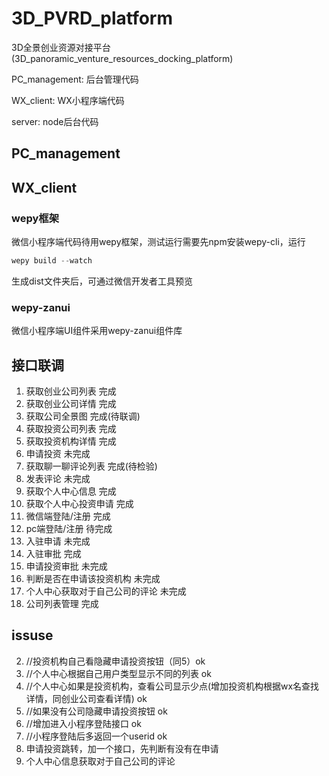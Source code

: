 # 3D_PVRD_platform

3D全景创业资源对接平台(3D_panoramic_venture_resources_docking_platform)

PC_management: 后台管理代码

WX_client: WX小程序端代码

server: node后台代码

## PC_management

## WX_client

### wepy框架

微信小程序端代码待用wepy框架，测试运行需要先npm安装wepy-cli，运行

``` js
wepy build --watch
```

生成dist文件夹后，可通过微信开发者工具预览

### wepy-zanui

微信小程序端UI组件采用wepy-zanui组件库

## 接口联调

1. 获取创业公司列表  完成
2. 获取创业公司详情  完成
3. 获取公司全景图  完成(待联调)
4. 获取投资公司列表  完成
5. 获取投资机构详情  完成
6. 申请投资  未完成
7. 获取聊一聊评论列表  完成(待检验)
8. 发表评论  未完成
9. 获取个人中心信息  完成
10. 获取个人中心投资申请  完成
11. 微信端登陆/注册  完成
12. pc端登陆/注册  待完成
13. 入驻申请  未完成
14. 入驻审批  完成
15. 申请投资审批  未完成
16. 判断是否在申请该投资机构  未完成
17. 个人中心获取对于自己公司的评论  未完成
18. 公司列表管理  完成

## issuse

2. //投资机构自己看隐藏申请投资按钮（同5）ok
3. //个人中心根据自己用户类型显示不同的列表 ok
4. //个人中心如果是投资机构，查看公司显示少点(增加投资机构根据wx名查找详情，同创业公司查看详情) ok
5. //如果没有公司隐藏申请投资按钮 ok
6. //增加进入小程序登陆接口 ok
7. //小程序登陆后多返回一个userid  ok
8. 申请投资跳转，加一个接口，先判断有没有在申请
9. 个人中心信息获取对于自己公司的评论

